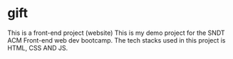 # gift
This is a front-end project (website)
This is my demo project for the SNDT ACM Front-end web dev bootcamp.
The tech stacks used in this project is HTML, CSS AND JS.
